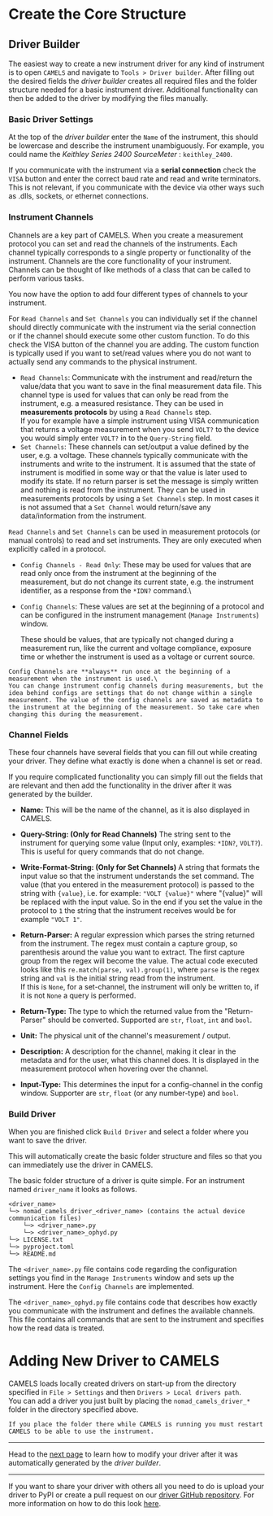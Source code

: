 # Create the Core Structure

## Driver Builder
The easiest way to create a new instrument driver for any kind of instrument is to open `CAMELS` and navigate to `Tools > Driver builder`. After filling out the desired fields the _driver builder_ creates all required files and the folder structure needed for a basic instrument driver. Additional functionality can then be added to the driver by modifying the files manually.

### Basic Driver Settings
At the top of the _driver builder_ enter the `Name` of the instrument, this should be lowercase and describe the instrument unambiguously. For example, you could name the _Keithley Series 2400 SourceMeter_ : `keithley_2400`.

If you communicate with the instrument via a **serial connection** check the `VISA` button and enter the correct baud rate and read and write terminators. This is not relevant, if you communicate with the device via other ways such as .dlls, sockets, or ethernet connections. 

### Instrument Channels
Channels are a key part of CAMELS. When you create a measurement protocol you can set and read the channels of the instruments. Each channel typically corresponds to a single property or functionality of the instrument. Channels are the core functionality of your instrument. Channels can be thought of like methods of a class that can be called to perform various tasks.

You now have the option to add four different types of channels to your instrument.

For `Read Channels` and `Set Channels` you can individually set if the channel should directly communicate with the instrument via the serial connection or if the channel should execute some other custom function. To do this check the VISA button of the channel you are adding. The custom function is typically used if you want to set/read values where you do not want to actually send any commands to the physical instrument.

* `Read Channels`: Communicate with the instrument and read/return the value/data that you want to save in the final measurement data file. This channel type is used for values that can only be read from the instrument, e.g. a measured resistance.  They can be used in **measurements protocols** by using a `Read Channels` step.\
If you for example have a simple instrument using VISA communication that returns a voltage measurement when you send `VOLT?` to the device you would simply enter `VOLT?` in to the `Query-String` field. 
* `Set Channels`: These channels can set/output a value defined by the user, e.g. a voltage. These channels typically communicate with the instruments and write to the instrument. It is assumed that the state of instrument is modified in some way or that the value is later used to modify its state. If no return parser is set the message is simply written and nothing is read from the instrument. They can be used in measurements protocols by using a `Set Channels` step. In most cases it is not assumed that a `Set Channel` would return/save any data/information from the instrument. 

`Read Channels` and `Set Channels` can be used in measurement protocols (or manual controls) to read and set instruments. They are only executed when explicitly called in a protocol.

* `Config Channels - Read Only`: These may be used for values that are read only once from the instrument at the beginning of the measurement, but do not change its current state, e.g. the instrument identifier, as a response from the `*IDN?` command.\

* `Config Channels`: These values are set at the beginning of a protocol and can be configured in the instrument management (`Manage Instruments`) window. 

  These should be values, that are typically not changed during a measurement run, like the current and voltage compliance, exposure time or whether the instrument is used as a voltage or current source.

```{note} 
Config Channels are **always** run once at the beginning of a measurement when the instrument is used.\
You can change instrument config channels during measurements, but the idea behind configs are settings that do not change within a single measurement. The value of the config channels are saved as metadata to the instrument at the beginning of the measurement. So take care when changing this during the measurement.
```
### Channel Fields

These four channels have several fields that you can fill out while creating your driver. They define what exactly is done when a channel is set or read.

If you require complicated functionality you can simply fill out the fields that are relevant and then add the functionality in the driver after it was generated by the builder. 

* **Name:** This will be the name of the channel, as it is also displayed in CAMELS.
* **Query-String: (Only for Read Channels)** The string sent to the instrument for querying some value (Input only, examples: `*IDN?`, `VOLT?`). This is useful for query commands that do not change.
* **Write-Format-String: (Only for Set Channels)** A string that formats the input value so that the instrument understands the set command. The value (that you entered in the measurement protocol) is passed to the string with `{value}`, i.e. for example: `"VOLT {value}"` where "{value}" will be replaced with the input value. So in the end if you set the value in the protocol to `1` the string that the instrument receives would be for example `"VOLT 1"`.
* **Return-Parser:** A regular expression which parses the string returned from the instrument. The regex must contain a capture group, so parenthesis around the value you want to extract. The first capture group from the regex will become the value. The actual code executed looks like this `re.match(parse, val).group(1)`, where `parse` is the regex string and `val` is the initial string read from the instrument.\
If this is `None`, for a set-channel, the instrument will only be written to, if it is not `None` a query is performed.

* **Return-Type:** The type to which the returned value from the "Return-Parser" should be converted. Supported are `str`, `float`, `int` and `bool`.
* **Unit:** The physical unit of the channel's measurement / output.
* **Description:** A description for the channel, making it clear in the metadata and for the user, what this channel does. It is displayed in the measurement protocol when hovering over the channel.
* **Input-Type:** This determines the input for a config-channel in the config window. Supporter are `str`, `float` (or any number-type) and `bool`.

### Build Driver
When you are finished click `Build Driver` and select a folder where you want to save the driver.

This will automatically create the basic folder structure and files so that you can immediately use the driver in CAMELS.

The basic folder structure of a driver is quite simple. For an instrument named `driver_name` it looks as follows.

```
<driver_name>
└─> nomad_camels_driver_<driver_name> (contains the actual device communication files)
    └─> <driver_name>.py
    └─> <driver_name>_ophyd.py
└─> LICENSE.txt
└─> pyproject.toml
└─> README.md
```

The `<driver_name>.py` file contains code regarding the configuration settings you find in the `Manage Instruments` window and sets up the instrument. Here the `Config Channels` are implemented.

The `<driver_name>_ophyd.py` file contains code that describes how exactly you communicate with the instrument and defines the available channels. This file contains all commands that are sent to the instrument and specifies how the read data is treated.

# Adding New Driver to CAMELS
CAMELS loads locally created drivers on start-up from the directory specified in `File > Settings` and then `Drivers > Local drivers path`.\
You can add a driver you just built by placing the `nomad_camels_driver_*` folder in the directory specified above.

```{note} 
If you place the folder there while CAMELS is running you must restart CAMELS to be able to use the instrument. 
```
---

Head to the [next page](modifying_drivers.md) to learn how to modify your driver after it was automatically generated by the _driver builder_. 

---

If you want to share your driver with others all you need to do is upload your driver to PyPI or create a pull request on our [driver GitHub repository](https://github.com/FAU-LAP/CAMELS_drivers).
For more information on how to do this look [here](pypi_drivers.md).





